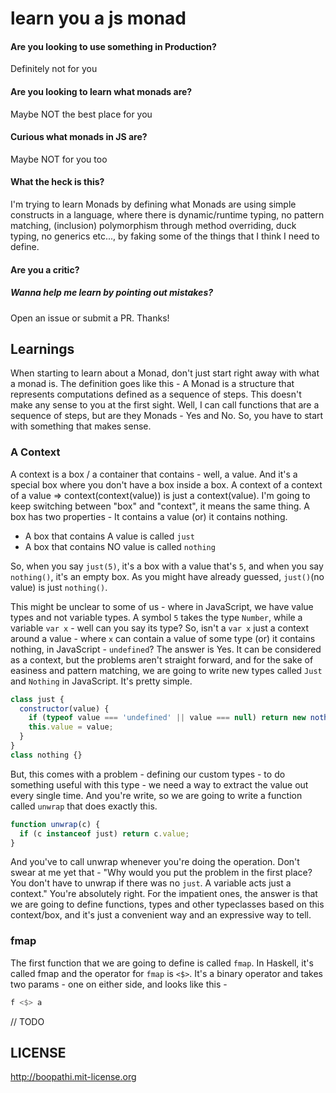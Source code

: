 # learn you a js monad

#### Are you looking to use something in Production?

Definitely not for you

#### Are you looking to learn what monads are?

Maybe NOT the best place for you

#### Curious what monads in JS are?

Maybe NOT for you too

#### What the heck is this?

I'm trying to learn Monads by defining what Monads are using simple constructs in a language, where there is dynamic/runtime typing, no pattern matching, (inclusion) polymorphism through method overriding, duck typing, no generics etc..., by faking some of the things that I think I need to define.

#### Are you a critic?

##### Wanna help me learn by pointing out mistakes?

Open an issue or submit a PR. Thanks!

## Learnings

When starting to learn about a Monad, don't just start right away with what a monad is. The definition goes like this - A Monad is a structure that represents computations defined as a sequence of steps. This doesn't make any sense to you at the first sight. Well, I can call functions that are a sequence of steps, but are they Monads - Yes and No. So, you have to start with something that makes sense.

### A Context

A context is a box / a container that contains - well, a value. And it's a special box where you don't have a box inside a box. A context of a context of a value => context(context(value)) is just a context(value). I'm going to keep switching between "box" and "context", it means the same thing. A box has two properties - It contains a value (or) it contains nothing.

+ A box that contains A value is called `just`
+ A box that contains NO value is called `nothing`

So, when you say `just(5)`, it's a box with a value that's `5`, and when you say `nothing()`, it's an empty box. As you might have already guessed, `just()`(no value) is just `nothing()`.

This might be unclear to some of us - where in JavaScript, we have value types and not variable types. A symbol `5` takes the type `Number`, while a variable `var x` - well can you say its type? So, isn't a `var x` just a context around a value - where `x` can contain a value of some type (or) it contains nothing, in JavaScript - `undefined`? The answer is Yes. It can be considered as a context, but the problems aren't straight forward, and for the sake of easiness and pattern matching, we are going to write new types called `Just` and `Nothing` in JavaScript. It's pretty simple.

```js
class just {
  constructor(value) {
    if (typeof value === 'undefined' || value === null) return new nothing();
    this.value = value;
  }
}
class nothing {}
```

But, this comes with a problem - defining our custom types - to do something useful with this type - we need a way to extract the value out every single time. And you're write, so we are going to write a function called `unwrap` that does exactly this.

```js
function unwrap(c) {
  if (c instanceof just) return c.value;
}
```

And you've to call unwrap whenever you're doing the operation. Don't swear at me yet that - "Why would you put the problem in the first place? You don't have to unwrap if there was no `just`. A variable acts just a context." You're absolutely right. For the impatient ones, the answer is that we are going to define functions, types and other typeclasses based on this context/box, and it's just a convenient way and an expressive way to tell.

### fmap

The first function that we are going to define is called `fmap`. In Haskell, it's called fmap and the operator for `fmap` is `<$>`. It's a binary operator and takes two params - one on either side, and looks like this -

```haskell
f <$> a
```

// TODO

## LICENSE

http://boopathi.mit-license.org
